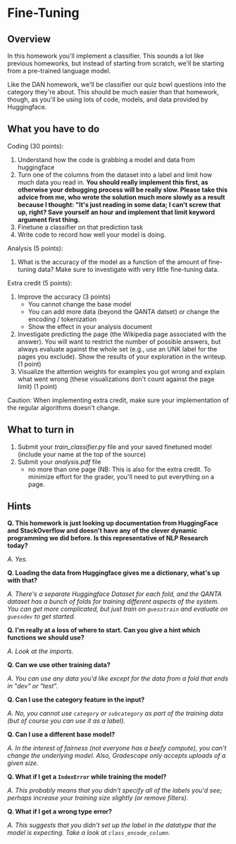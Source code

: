 Fine-Tuning
=

Overview
--------

In this homework you'll implement a classifier.  This sounds a lot like previous homeworks, but instead of starting from scratch, we'll be starting from a pre-trained language model.

Like the DAN homework, we'll be classifier our quiz bowl questions into the category they're about.  This should be much easier than that homework, though, as you'll be using lots of code, models, and data provided by Huggingface.


What you have to do
----

Coding (30 points):

1. Understand how the code is grabbing a model and data from huggingface
2. Turn one of the columns from the dataset into a label and limit how much data you read in.  **You should really implement this first, as otherwise your debugging process will be really slow.  Please take this advice from me, who wrote the solution much more slowly as a result because I thought: "It's just reading in some data; I can't screw that up, right?  Save yourself an hour and implement that limit keyword argument first thing.**
3. Finetune a classifier on that prediction task
3. Write code to record how well your model is doing.

Analysis (5 points):

1. What is the accuracy of the model as a function of the amount of fine-tuning data?  Make sure to investigate with very little fine-tuning data.

Extra credit (5 points):

1. Improve the accuracy (3 points)
    - You cannot change the base model
    - You can add more data (beyond the QANTA datset) or change the encoding / tokenization 
    - Show the effect in your analysis document
1.  Investigate predicting the page (the Wikipedia page associated with the answer).  You will want to restrict the number of possible answers, but always evaluate against the whole set (e.g., use an UNK label for the pages you exclude).  Show the results of your exploration in the writeup. (1 point)
1.  Visualize the attention weights for examples you got wrong and explain what went wrong (these visualizations don't count against the page limit) (1 point)
    
Caution: When implementing extra credit, make sure your implementation of the
regular algorithms doesn't change.

What to turn in
-

1. Submit your _train_classifier.py_ file and your saved finetuned model (include your name at the top of the source) 
1. Submit your _analysis.pdf_ file
    - no more than one page (NB: This is also for the extra credit.  To minimize effort for the grader, you'll need to put everything on a page.  

Hints
-

**Q.  This homework is just looking up documentation from HuggingFace and StackOverflow and doesn't have any of the clever dynamic programming we did before.  Is this representative of NLP Research today?**

_A.  Yes._

**Q.  Loading the data from Huggingface gives me a dictionary, what's up with that?**

_A.  There's a separate Huggingface Dataset for each fold, and the QANTA dataset has a bunch of folds for training different aspects of the system.  You can get more complicated, but just train on ``guesstrain`` and evaluate on ``guessdev`` to get started._

**Q.  I'm really at a loss of where to start.  Can you give a hint which functions we should use?**

_A.  Look at the imports._

**Q.  Can we use other training data?**

_A. You can use any data you'd like except for the data from a fold that ends in "dev" or "test"._

**Q.  Can I use the category feature in the input?**

_A.  No, you cannot use ``category`` or ``subcategory`` as part of the training data (but of course you can use it as a label)._

**Q.  Can I use a different base model?**

_A.  In the interest of fairness (not everyone has a beefy compute), you can't change the underlying model.  Also, Gradescope only accepts uploads of a given size._

**Q. What if I get a ``IndexError`` while training the model?**

_A. This probably means that you didn't specify all of the labels you'd see; perhaps increase your training size slightly (or remove filters)._

**Q. What if I get a wrong type error?**

_A.  This suggests that you didn't set up the label in the datatype that the model is expecting.  Take a look at ``class_encode_column``._

